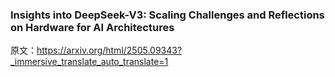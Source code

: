 ### Insights into DeepSeek-V3: Scaling Challenges and Reflections on Hardware for AI Architectures
原文：https://arxiv.org/html/2505.09343?_immersive_translate_auto_translate=1
